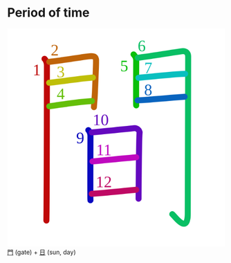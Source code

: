 # Period of time
![9593](Kanji/kanji-colorize/9593.svg)
[門](Kanji/kanji-dict/門.md) (gate) + [日](Kanji/kanji-dict/日.md) (sun, day) 
